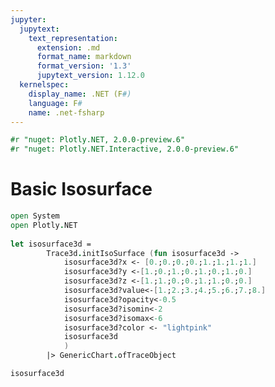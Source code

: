 ```yaml
---
jupyter:
  jupytext:
    text_representation:
      extension: .md
      format_name: markdown
      format_version: '1.3'
      jupytext_version: 1.12.0
  kernelspec:
    display_name: .NET (F#)
    language: F#
    name: .net-fsharp
---
```


```fsharp dotnet_interactive={"language": "fsharp"}
#r "nuget: Plotly.NET, 2.0.0-preview.6"
#r "nuget: Plotly.NET.Interactive, 2.0.0-preview.6"
```

# Basic Isosurface



```fsharp dotnet_interactive={"language": "fsharp"}
open System
open Plotly.NET 
 
let isosurface3d =
        Trace3d.initIsoSurface (fun isosurface3d ->
            isosurface3d?x <- [0.;0.;0.;0.;1.;1.;1.;1.]
            isosurface3d?y <-[1.;0.;1.;0.;1.;0.;1.;0.]
            isosurface3d?z <-[1.;1.;0.;0.;1.;1.;0.;0.]
            isosurface3d?value<-[1.;2.;3.;4.;5.;6.;7.;8.]
            isosurface3d?opacity<-0.5
            isosurface3d?isomin<-2
            isosurface3d?isomax<-6
            isosurface3d?color <- "lightpink"
            isosurface3d
            )         
        |> GenericChart.ofTraceObject
```

```fsharp dotnet_interactive={"language": "fsharp"}
isosurface3d

```
